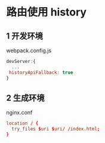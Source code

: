 # 路由使用 history

## 1 开发环境

webpack.config.js

```js
devServer:{
  ...
 historyApiFallback: true
}
```

## 2 生成环境

nginx.conf

```conf
location / {
  try_files $uri $uri/ /index.html;
}
```
